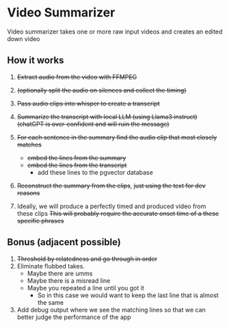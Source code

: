 # Video Summarizer
Video summarizer takes one or more raw input videos and creates an edited down video

## How it works
1. ~~Extract audio from the video with FFMPEG~~
2. ~~(optionally split the audio on silences and collect the timing)~~
3. ~~Pass audio clips into whisper to create a transcript~~

4. ~~Summarize the transcript with local LLM (using Llama3 instruct) (chatGPT is over-confident and will ruin the message)~~
5. ~~For each sentence in the summary find the audio clip that most closely matches~~
    - ~~embed the lines from the summary~~
    - ~~embed the lines from the transcript~~
      - add these lines to the pgvector database
6. ~~Reconstruct the summary from the clips~~, ~~just using the text for dev reasons~~
7. Ideally, we will produce a perfectly timed and produced video from these clips
~~This will probably require the accurate onset time of a these specific phrases~~

## Bonus (adjacent possible)
1. ~~Threshold by relatedness and go through in order~~
2. Eliminate flubbed takes.
   - Maybe there are umms
   - Maybe there is a misread line
   - Maybe you repeated a line until you got it
     - So in this case we would want to keep the last line that is almost the same
3. Add debug output where we see the matching lines so that we can better judge the performance of the app